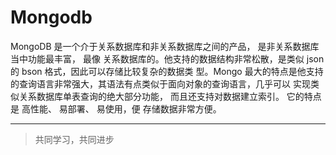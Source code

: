 # Mongodb

MongoDB 是一个介于关系数据库和非关系数据库之间的产品， 是非关系数据库当中功能最丰富， 最像
关系数据库的。他支持的数据结构非常松散，是类似 json 的 bson 格式，因此可以存储比较复杂的数据类
型。Mongo 最大的特点是他支持的查询语言非常强大，其语法有点类似于面向对象的查询语言，几乎可以
实现类似关系数据库单表查询的绝大部分功能， 而且还支持对数据建立索引。 它的特点是 高性能、  易部署、
易使用，便 存储数据非常方便。

___
> 共同学习，共同进步